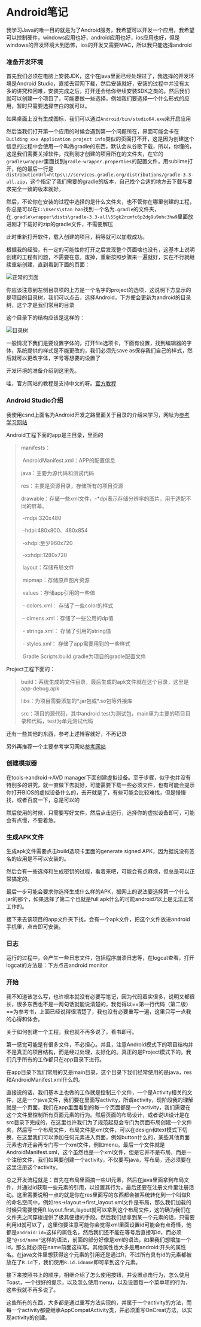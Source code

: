 # Android笔记

我学习Java的唯一目的就是为了Android服务，我希望可以开发一个应用，我希望可以控制硬件，windows应用也好，android应用也好，ios应用也好，但是windows的开发环境大到恐怖，ios的开发又需要MAC，所以我只能选择android

### 准备开发环境

首先我们必须在电脑上安装JDK，这个在java里面已经处理过了，我选择的开发环境是Android Studio，直接去官网下载，然后安装就好，安装的过程中并没有太多的讲究和困难，安装完成之后，打开还会给你继续安装SDK之类的。然后我们就可以创建一个项目了，可能要做一些选择，例如我们要选择一个什么形式的应用，暂时只需要选择空白的就可以。

如果桌面上没有生成图标，我们可以通过`Android/bin/studio64.exe`来开启应用

然后当我们打开第一个应用的时候会遇到第一个问题所在，界面可能会卡在`Building xxx Application project info`类似的页面打不开，这是因为创建这个信息的过程中会使用一个叫做gradle的东西，默认会从谷歌下载，所以，你懂的，这是我们需要关掉软件，找到刚才创建的项目所在的文件夹，在它的`gradle\wrapper`里面找到`gradle-wrapper.properties`的配置文件，用sublime打开，他的最后一行是`distributionUrl=https\://services.gradle.org/distributions/gradle-3.3-all.zip`，这个指定了我们需要的gradle的版本，自己找个合适的地方去下载与要求完全一致的版本就好。

然后，不论你在安装的过程中选择的是什么文件夹，也不管你在哪里创建的工程，你总是可以在`C:\Users\stan han`找到一个名为`.gradle`的文件夹，在`.gradle\wrapper\dists\gradle-3.3-all\55gk2rcmfc6p2dg9u9ohc3hw9`里面放进刚才下载好的zip的gradle文件，不需要解压

此时重新打开软件，载入创建的项目，稍等就可以加载成功。

根据我的经验，有一定的可能性你打开之后发现整个页面啥也没有，这基本上说明创建的工程有问题，不需要在意，废掉，重新按照步骤来一遍就好，实在不行就继续重新创建，直到看到下面的页面：

![正常的页面](images\安卓.PNG)

你应该注意到左侧目录项的上方是一个名字的project的选项，这说明下方显示的是项目的目录树，我们可以点击，选择Android，下方便会更新为android的目录树，这个才是我们常用的目录

这个目录下的结构应该是这样的：

![目录树](images\dir_three.PNG)

一般情况下我们是要设置字体的，打开file选项卡，下面有设置，找到编辑器的字体，系统提供的样式是不能更改的，我们必须先save as保存我们自己的样式，然后就可以更改字体，字号等想要的设置了

开发环境的准备介绍到这里先。

哇，官方网站的教程是支持中文的呀。[官方教程](https://developer.android.com/training/basics/firstapp/building-ui.html)

### Android Studio介绍

我使用csnd上面名为Android开发之路里面关于目录的介绍来学习，网址为[参考学习网站](http://blog.csdn.net/eastmoon502136/article/details/50596806)

Android工程下面的app是主目录，里面的

>   manifests：
>
>   ​         AndroidManifest.xml：APP的配置信息
>
>   java：主要为源代码和测试代码
>
>   res：主要是资源目录，存储所有的项目资源
>
>   ​        drawable：存储一些xml文件，-*dpi表示存储分辨率的图片，用于适配不同的屏幕。
>
>   ​                           -mdpi:320x480
>
>   ​                           -hdpi:480x800、480x854
>
>   ​                           -xhdpi:至少960x720
>
>   ​                           -xxhdpi:1280x720
>
>   ​        layout：存储布局文件
>
>   ​        mipmap：存储原声图片资源
>
>   ​        values：存储app引用的一些值
>
>   ​                     - colors.xml：  存储了一些color的样式
>
>   ​                     - dimens.xml：存储了一些公用的dp值                       
>
>   ​                     - strings.xml： 存储了引用的string值
>
>   ​                     - styles.xml：   存储了app需要用到的一些样式
>
>   ​         Gradle Scripts:build.gradle为项目的gradle配置文件

Project工程下面的：

>   build：系统生成的文件目录，最后生成的apk文件就在这个目录，这里是app-debug.apk
>
>   libs：为项目需要添加的*.jar包或*.so包等外接库
>
>   src：项目的源代码，其中android test为测试包，main里为主要的项目目录和代码，test为单元测试代码

还有一些其他的东西，参考上述博客就好，不再记录



另外再推荐一个主要参考学习网站[参考网站](http://www.runoob.com/w3cnote/android-tutorial-contents.html)

### 创建模拟器

在tools->android->AVD manager下面创建虚拟设备。至于步骤，似乎也并没有特别多的讲究，就一直做下去就好，可能需要下载一些必须文件，也有可能会提示你打开BIOS的虚拟设备什么的，去开就是了，有些可能会比较难找，但是慢慢找，或者百度一下，总是可以的

然后使用的时候，只需要写好文件，然后点击运行，选择你的虚拟设备即可，可能会有点慢，不要着急。

### 生成APK文件

生成apk文件需要点击build选项卡里面的generate signed APK，因为据说没有签名的应用是不可以安装的。

然后会有一些选择和生成密钥的过程，看着来吧，可能会有点麻烦，但总是可以正常搞定的。

最后一步可能会要求你选择生成什么样的APK，据网上的说法要选择第一个什么jar的那个，如果选择了第二个也就是full apk什么的可能android7以上是无法正常工作的。

接下来去该项目的app文件夹下找，会有一个apk文件，把这个文件放进android手机里，点击即可安装。

### 日志

运行的过程中，会产生一些日志文件，包括程序崩溃日志等，在logcat查看，打开logcat的方法是：下方点击android monitor

### 开始

我不知道该怎么写，也许根本就没有必要写笔记，因为代码着实很多，说明又都很长，很多东西也不是一两句话就能说清楚的，我觉得以==第一行代码（第二版）==为参考书，上面已经说得很清楚了，我也没有必要重写一遍，这里只写一点我的心得和体会。

关于如何创建一个工程，我也就不再多说了。看书即可。

第一感觉可能是有很多文件，不必担心。并且，注意Android模式下的项目结构并不是真正的项目结构，而是经过处理，友好化的。真正的是Project模式下的。我们几乎所有的工作都只在app目录下进行。

在app目录下我们常用的又是main目录，这个目录下我们经常使用的是java，res和AndroidManifest.xml什么的。

直接说的话，我们基本上也做的工作就是控制三个文件，一个是Activity相关的文件，这是一个java文件，我们要在里面写activity，所谓activity，现阶段我的理解就是一个页面，我们在app里面看到的每一个页面都是一个activity，我们需要在这个文件里控制所有页面元素的行为。然后页面的布局设计，或者说UI设计是在src目录下完成的，在这里也许我们为了规范起见会专门为页面布局创建一个文件夹，然后写一个布局文件，布局文件是xml文件，可以在design和text模式下切换，在这里我们可以添加任何元素进入页面，例如button什么的，某些其他页面元素也许还会再专门写一个xml文件，例如menu。最后一个文件就是AndroidManifest.xml，这个虽然也是一个xml文件，但是它并不是布局，而是一个注册文件，我们如果要创建一个activity，不仅要写java，写布局，还必须要在这里注册这个activity。

总之开发流程就是：首先在布局里面搞一些UI元素，然后在java里面拿到布局文件，并通过id获取一些元素的引用，以设置其行为，最后还要在注册文件里注册活动。这里需要说明一点的就是你在res里面写的东西都会被系统转化到一个叫做R的命名空间中，例如res->layout->first_layout.xml文件是布局，那么我们加载的时候只需要使用R.layout.first_layout就可以拿到这个布局文件，这的确为我们在文件夹之间穿梭提供了极其便捷的手段。然后我们想拿到某一个元素的话，只需要利用id就可以了，这里你要注意可能你会觉得xml里面设置id可能会有点奇怪，他都是`android:id=`这样的属性名，然后我们还不能在等号后直接写id，而必须是`"@+id/name"`这样的语法，前面的部分好像是xml的语法，如果我们想增加一个id，那么就必须在name前面这样写。其他属性也大多是用android:开头的属性名。在java文件里想获得这个元素的引用还是通过R，不过所有具有id的元素都被放在了`R.id`下，我们使用`R.id.idname`即可拿到这个元素。

接下来按照书上的顺序，相继介绍了怎么使用按钮，并设置点击行为，怎么使用Toast，一个很好的提示，以及怎么使用menu，以及设置每一个菜单项的行为，这些我就不再多说了。

这些所有的东西，大多都是通过重写方法实现的，并属于一个activity的方法，而每一个activity都要继承AppCompatActivity类，并必须重写OnCreat方法，以实现activity的创建。



